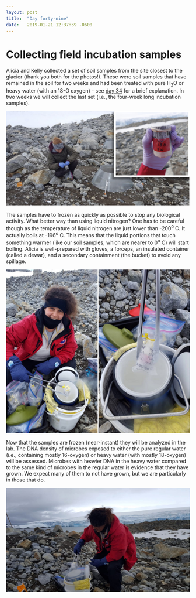 ```yaml
---
layout: post
title:  "Day forty-nine"
date:   2019-01-21 12:37:39 -0600
---
```

# Collecting field incubation samples
Alicia and Kelly collected a set of soil samples from the site closest to the glacier (thank you both for the photos!). These were soil samples that have remained in the soil for two weeks and had been treated with pure H<sub>2</sub>O or heavy water (with an 18-O oxygen) - see [day 34](https://natasjavgestel.github.io/blog/2019/01/06/day-thirtyfour) for a brief explanation. In two weeks we will collect the last set (i.e., the four-week long incubation samples). 

![Collecting 2-week incubation samples](/assets/blog_photos/190121/Sampling_cores_for_liquidN2.jpg)

The samples have to frozen as quickly as possible to stop any biological activity. What better way than using liquid nitrogen? One has to be careful though as the temperature of liquid nitrogen are just lower than -200<sup>o</sup> C. It actually boils at -196<sup>o</sup> C. This means that the liquid portions that touch something warmer (like our soil samples, which are nearer to 0<sup>o</sup> C) will start boiling. Alicia is well-prepared with gloves, a forceps, an insulated container (called a dewar), and a secondary containment (the bucket) to avoid any spillage.

![Instant freezing of samples with liquid N2](/assets/blog_photos/190121/LiquidN2.jpg)

Now that the samples are frozen (near-instant) they will be analyzed in the lab. The DNA density of microbes exposed to either the pure regular water (i.e., containing mostly 16-oxygen) or heavy water (with mostly 18-oxygen) will be assessed. Microbes with heavier DNA in the heavy water compared to the same kind of microbes in the regular water is evidence that they have grown. We expect many of them to not have grown, but we are particularly in those that do.

![Alicia with glacier background](/assets/blog_photos/190121/IMG-20190121-WA0003.jpg)
